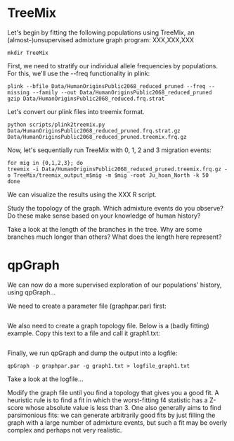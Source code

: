 # TreeMix
Let's begin by fitting the following populations using TreeMix, an (almost-)unsupervised admixture graph program: XXX,XXX,XXX

```
mkdir TreeMix
```

First, we need to stratify our individual allele frequencies by populations. For this, we'll use the --freq functionality in plink:

```
plink --bfile Data/HumanOriginsPublic2068_reduced_pruned --freq --missing --family --out Data/HumanOriginsPublic2068_reduced_pruned
gzip Data/HumanOriginsPublic2068_reduced.frq.strat
```

Let's convert our plink files into treemix format.

```
python scripts/plink2treemix.py Data/HumanOriginsPublic2068_reduced_pruned.frq.strat.gz Data/HumanOriginsPublic2068_reduced_pruned.treemix.frq.gz
```
Now, let's sequentially run TreeMix with 0, 1, 2 and 3 migration events:

```
for mig in {0,1,2,3}; do
treemix -i Data/HumanOriginsPublic2068_reduced_pruned.treemix.frq.gz -o TreeMix/treemix_output_m$mig -m $mig -root Ju_hoan_North -k 50
done
```

We can visualize the results using the XXX R script.

Study the topology of the graph. Which admixture events do you observe? Do these make sense based on your knowledge of human history?

Take a look at the length of the branches in the tree. Why are some branches much longer than others? What does the length here represent?


# qpGraph

We can now do a more supervised exploration of our populations' history, using qpGraph...

We need to create a parameter file (graphpar.par) first:


```
```

We also need to create a graph topology file. Below is a (badly fitting) example. Copy this text to a file and call it graph1.txt:

```
```

Finally, we run qpGraph and dump the output into a logfile:

```
qpGraph -p graphpar.par -g graph1.txt > logfile_graph1.txt
```

Take a look at the logfile...

Modify the graph file until you find a topology that gives you a good fit. A heuristic rule is to find a fit in which the worst-fitting f4 statistic has a Z-score whose absolute value is less than 3. One also generally aims to find parsimonious fits: we can generate arbitrarily good fits by just filling the graph with a large number of admixture events, but such a fit may be overly complex and perhaps not very realistic.
